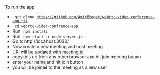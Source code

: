 To run the app

- <code> git clone https://github.com/AmitBhagat/webrtc-video-conference-app.git </code>
- <code> cd webrtc-video-confrence-app </code>
- Run <code> npm install </code> 
- Run <code> npm start or node server.js </code>
- Go to http://localhost:3030/
- Now create a new meeting and host meeting
- URl will be updated with meeting id
- copy this url from any other browser and hit join meeting button
- enter your name and hit join button
- you will be joined to the meeting as a new user 
